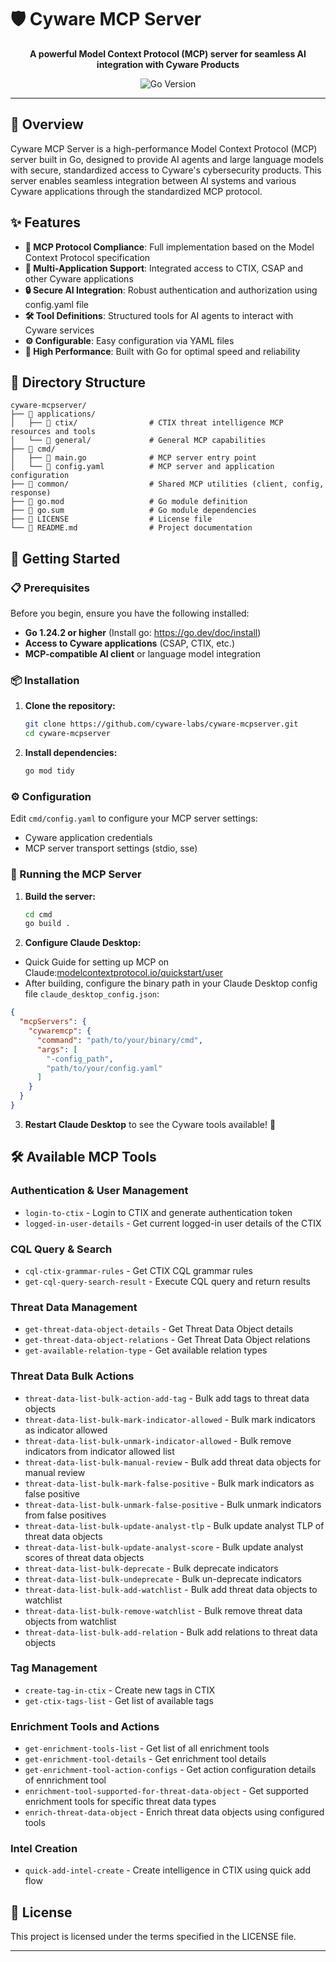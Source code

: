 # 🛡️ Cyware MCP Server

<p align="center">
  <strong>A powerful Model Context Protocol (MCP) server for seamless AI integration with Cyware Products</strong>
</p>

<p align="center">
  <img src="https://img.shields.io/badge/Go-1.24.2+-00ADD8?style=flat-square&logo=go&logoColor=white" alt="Go Version">
</p>

---

## 🚀 Overview

Cyware MCP Server is a high-performance Model Context Protocol (MCP) server built in Go, designed to provide AI agents and large language models with secure, standardized access to Cyware's cybersecurity products. This server enables seamless integration between AI systems and various Cyware applications through the standardized MCP protocol.

## ✨ Features

- **🔗 MCP Protocol Compliance**: Full implementation based on the Model Context Protocol specification
- **🎯 Multi-Application Support**: Integrated access to CTIX, CSAP and other Cyware applications
- **🔒 Secure AI Integration**: Robust authentication and authorization using config.yaml file
- **🛠️ Tool Definitions**: Structured tools for AI agents to interact with Cyware services
- **⚙️ Configurable**: Easy configuration via YAML files
- **🚀 High Performance**: Built with Go for optimal speed and reliability

## 📁 Directory Structure

```
cyware-mcpserver/
├── 📁 applications/
│   ├── 📁 ctix/                # CTIX threat intelligence MCP resources and tools
│   └── 📁 general/             # General MCP capabilities
├── 📁 cmd/
│   ├── 📄 main.go              # MCP server entry point
│   └── 📄 config.yaml          # MCP server and application configuration
├── 📁 common/                  # Shared MCP utilities (client, config, response)
├── 📄 go.mod                   # Go module definition
├── 📄 go.sum                   # Go module dependencies
├── 📄 LICENSE                  # License file
└── 📄 README.md                # Project documentation
```

## 🏃 Getting Started

### 📋 Prerequisites

Before you begin, ensure you have the following installed:

- **Go 1.24.2 or higher** (Install go: https://go.dev/doc/install)
- **Access to Cyware applications** (CSAP, CTIX, etc.) 
- **MCP-compatible AI client** or language model integration 

### 📦 Installation

1. **Clone the repository:**
   ```bash
   git clone https://github.com/cyware-labs/cyware-mcpserver.git
   cd cyware-mcpserver
   ```

2. **Install dependencies:**
   ```bash
   go mod tidy
   ```

### ⚙️ Configuration

Edit `cmd/config.yaml` to configure your MCP server settings:
- Cyware application credentials
- MCP server transport settings (stdio, sse)

### 🚀 Running the MCP Server

1. **Build the server:**
   ```bash
   cd cmd
   go build .
   ```

2. **Configure Claude Desktop:**

  - Quick Guide for setting up MCP on Claude:[modelcontextprotocol.io/quickstart/user](https://modelcontextprotocol.io/quickstart/user)
  - After building, configure the binary path in your Claude Desktop config file `claude_desktop_config.json`:

   ```json
   {
     "mcpServers": {
       "cywaremcp": {
         "command": "path/to/your/binary/cmd",
         "args": [
           "-config_path",
           "path/to/your/config.yaml"
         ]
       }
     }
   }
   ```

3. **Restart Claude Desktop** to see the Cyware tools available! 🎉

## 🛠️ Available MCP Tools

### Authentication & User Management
- `login-to-ctix` - Login to CTIX and generate authentication token
- `logged-in-user-details` - Get current logged-in user details of the CTIX

### CQL Query & Search
- `cql-ctix-grammar-rules` - Get CTIX CQL grammar rules
- `get-cql-query-search-result` - Execute CQL query and return results

### Threat Data Management
- `get-threat-data-object-details` - Get Threat Data Object details
- `get-threat-data-object-relations` - Get Threat Data Object relations
- `get-available-relation-type` - Get available relation types

### Threat Data Bulk Actions
- `threat-data-list-bulk-action-add-tag` - Bulk add tags to threat data objects
- `threat-data-list-bulk-mark-indicator-allowed` - Bulk mark indicators as indicator allowed
- `threat-data-list-bulk-unmark-indicator-allowed` - Bulk remove indicators from indicator allowed list
- `threat-data-list-bulk-manual-review` - Bulk add threat data objects for manual review
- `threat-data-list-bulk-mark-false-positive` - Bulk mark indicators as false positive
- `threat-data-list-bulk-unmark-false-positive` - Bulk unmark indicators from false positives
- `threat-data-list-bulk-update-analyst-tlp` - Bulk update analyst TLP of threat data objects
- `threat-data-list-bulk-update-analyst-score` - Bulk update analyst scores of threat data objects
- `threat-data-list-bulk-deprecate` - Bulk deprecate indicators
- `threat-data-list-bulk-undeprecate` - Bulk un-deprecate indicators
- `threat-data-list-bulk-add-watchlist` - Bulk add threat data objects to watchlist
- `threat-data-list-bulk-remove-watchlist` - Bulk remove threat data objects from watchlist
- `threat-data-list-bulk-add-relation` - Bulk add relations to threat data objects

### Tag Management
- `create-tag-in-ctix` - Create new tags in CTIX
- `get-ctix-tags-list` - Get list of available tags

### Enrichment Tools and Actions
- `get-enrichment-tools-list` - Get list of all enrichment tools
- `get-enrichment-tool-details` - Get enrichment tool details
- `get-enrichment-tool-action-configs` - Get action configuration details of ennrichment tool
- `enrichment-tool-supported-for-threat-data-object` - Get supported enrichment tools for specific threat data types
- `enrich-threat-data-object` - Enrich threat data objects using configured tools

### Intel Creation
- `quick-add-intel-create` - Create intelligence in CTIX using quick add flow

## 📄 License

This project is licensed under the terms specified in the LICENSE file.

---
